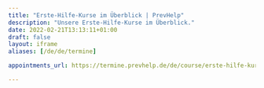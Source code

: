 ```yaml
---
title: "Erste-Hilfe-Kurse im Überblick | PrevHelp"
description: "Unsere Erste-Hilfe-Kurse im Überblick."
date: 2022-02-21T13:13:11+01:00
draft: false
layout: iframe
aliases: [/de/de/termine]

appointments_url: https://termine.prevhelp.de/de/course/erste-hilfe-kurs

---
```

